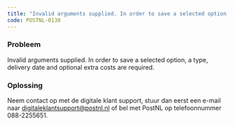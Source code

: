 ```yaml
---
title: "Invalid arguments supplied. In order to save a selected option, a type, delivery date and optional extra costs are required."
code: POSTNL-0138
---
```



<p><h3>Probleem</h3></p><p>Invalid arguments supplied. In order to save a selected option, a type, delivery date and optional extra costs are required.</p><p><h3>Oplossing</h3></p><p class="p1">Neem contact op met de digitale klant support, stuur dan eerst een e-mail naar <a href="mailto:digitaleklantsupport@postnl.nl" class="external-link" rel="nofollow">digitaleklantsupport@postnl.nl</a> of bel met PostNL op telefoonnummer 088-2255651.</p>
